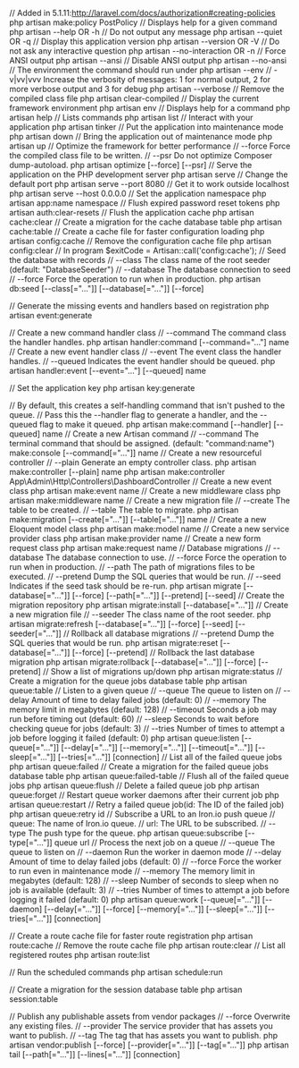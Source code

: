 // Added in 5.1.11:http://laravel.com/docs/authorization#creating-policies
php artisan make:policy PostPolicy
// Displays help for a given command
php artisan --help OR -h
// Do not output any message
php artisan --quiet OR -q
// Display this application version
php artisan --version OR -V
// Do not ask any interactive question
php artisan --no-interaction OR -n
// Force ANSI output
php artisan --ansi
// Disable ANSI output
php artisan --no-ansi
// The environment the command should run under
php artisan --env
// -v|vv|vvv Increase the verbosity of messages: 1 for normal output, 2 for more verbose output and 3 for debug
php artisan --verbose
// Remove the compiled class file
php artisan clear-compiled
// Display the current framework environment
php artisan env
// Displays help for a command
php artisan help
// Lists commands
php artisan list
// Interact with your application
php artisan tinker
// Put the application into maintenance mode
php artisan down
// Bring the application out of maintenance mode
php artisan up
// Optimize the framework for better performance
// --force    Force the compiled class file to be written.
// --psr      Do not optimize Composer dump-autoload.
php artisan optimize [--force] [--psr]
// Serve the application on the PHP development server
php artisan serve
// Change the default port
php artisan serve --port 8080
// Get it to work outside localhost
php artisan serve --host 0.0.0.0
// Set the application namespace
php artisan app:name namespace
// Flush expired password reset tokens
php artisan auth:clear-resets
// Flush the application cache
php artisan cache:clear
// Create a migration for the cache database table
php artisan cache:table
// Create a cache file for faster configuration loading
php artisan config:cache
// Remove the configuration cache file
php artisan config:clear
// In program
$exitCode = Artisan::call('config:cache');
// Seed the database with records
// --class      The class name of the root seeder (default: "DatabaseSeeder")
// --database   The database connection to seed
// --force      Force the operation to run when in production.
php artisan db:seed [--class[="..."]] [--database[="..."]] [--force]

// Generate the missing events and handlers based on registration
php artisan event:generate

// Create a new command handler class
// --command      The command class the handler handles.
php artisan handler:command [--command="..."] name
// Create a new event handler class
// --event        The event class the handler handles.
// --queued       Indicates the event handler should be queued.
php artisan handler:event [--event="..."] [--queued] name

// Set the application key
php artisan key:generate

// By default, this creates a self-handling command that isn't pushed to the queue.
// Pass this the --handler flag to generate a handler, and the --queued flag to make it queued.
php artisan make:command [--handler] [--queued] name
// Create a new Artisan command
//  --command     The terminal command that should be assigned. (default: "command:name")
make:console [--command[="..."]] name
// Create a new resourceful controller
// --plain      Generate an empty controller class.
php artisan make:controller [--plain] name
php artisan make:controller App\\Admin\\Http\\Controllers\\DashboardController
// Create a new event class
php artisan make:event name
// Create a new middleware class
php artisan make:middleware name
// Create a new migration file
// --create     The table to be created.
// --table      The table to migrate.
php artisan make:migration [--create[="..."]] [--table[="..."]] name
// Create a new Eloquent model class
php artisan make:model name
// Create a new service provider class
php artisan make:provider name
// Create a new form request class
php artisan make:request name
// Database migrations
// --database   The database connection to use.
// --force      Force the operation to run when in production.
// --path       The path of migrations files to be executed.
// --pretend    Dump the SQL queries that would be run.
// --seed       Indicates if the seed task should be re-run.
php artisan migrate [--database[="..."]] [--force] [--path[="..."]] [--pretend] [--seed]
// Create the migration repository
php artisan migrate:install [--database[="..."]]
// Create a new migration file
// --seeder     The class name of the root seeder.
php artisan migrate:refresh [--database[="..."]] [--force] [--seed] [--seeder[="..."]]
// Rollback all database migrations
// --pretend    Dump the SQL queries that would be run.
php artisan migrate:reset [--database[="..."]] [--force] [--pretend]
// Rollback the last database migration
php artisan migrate:rollback [--database[="..."]] [--force] [--pretend]
// Show a list of migrations up/down
php artisan migrate:status
// Create a migration for the queue jobs database table
php artisan queue:table
// Listen to a given queue
// --queue      The queue to listen on
// --delay      Amount of time to delay failed jobs (default: 0)
// --memory     The memory limit in megabytes (default: 128)
// --timeout    Seconds a job may run before timing out (default: 60)
// --sleep      Seconds to wait before checking queue for jobs (default: 3)
// --tries      Number of times to attempt a job before logging it failed (default: 0)
php artisan queue:listen [--queue[="..."]] [--delay[="..."]] [--memory[="..."]] [--timeout[="..."]] [--sleep[="..."]] [--tries[="..."]] [connection]
// List all of the failed queue jobs
php artisan queue:failed
// Create a migration for the failed queue jobs database table
php artisan queue:failed-table
// Flush all of the failed queue jobs
php artisan queue:flush
// Delete a failed queue job
php artisan queue:forget
// Restart queue worker daemons after their current job
php artisan queue:restart
// Retry a failed queue job(id: The ID of the failed job)
php artisan queue:retry id
// Subscribe a URL to an Iron.io push queue
// queue: The name of Iron.io queue.
// url: The URL to be subscribed.
// --type       The push type for the queue.
php artisan queue:subscribe [--type[="..."]] queue url
// Process the next job on a queue
// --queue      The queue to listen on
// --daemon     Run the worker in daemon mode
// --delay      Amount of time to delay failed jobs (default: 0)
// --force      Force the worker to run even in maintenance mode
// --memory     The memory limit in megabytes (default: 128)
// --sleep      Number of seconds to sleep when no job is available (default: 3)
// --tries      Number of times to attempt a job before logging it failed (default: 0)
php artisan queue:work [--queue[="..."]] [--daemon] [--delay[="..."]] [--force] [--memory[="..."]] [--sleep[="..."]] [--tries[="..."]] [connection]

// Create a route cache file for faster route registration
php artisan route:cache
// Remove the route cache file
php artisan route:clear
// List all registered routes
php artisan route:list

// Run the scheduled commands
php artisan schedule:run

// Create a migration for the session database table
php artisan session:table

// Publish any publishable assets from vendor packages
// --force        Overwrite any existing files.
// --provider     The service provider that has assets you want to publish.
// --tag          The tag that has assets you want to publish.
php artisan vendor:publish [--force] [--provider[="..."]] [--tag[="..."]]
php artisan tail [--path[="..."]] [--lines[="..."]] [connection]
